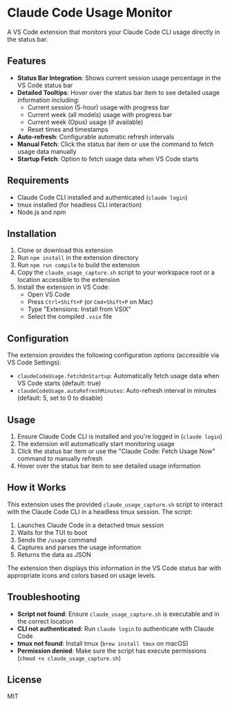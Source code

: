 # Claude Code Usage Monitor

A VS Code extension that monitors your Claude Code CLI usage directly in the status bar.

## Features

- **Status Bar Integration**: Shows current session usage percentage in the VS Code status bar
- **Detailed Tooltips**: Hover over the status bar item to see detailed usage information including:
  - Current session (5-hour) usage with progress bar
  - Current week (all models) usage with progress bar
  - Current week (Opus) usage (if available)
  - Reset times and timestamps
- **Auto-refresh**: Configurable automatic refresh intervals
- **Manual Fetch**: Click the status bar item or use the command to fetch usage data manually
- **Startup Fetch**: Option to fetch usage data when VS Code starts

## Requirements

- Claude Code CLI installed and authenticated (`claude login`)
- tmux installed (for headless CLI interaction)
- Node.js and npm

## Installation

1. Clone or download this extension
2. Run `npm install` in the extension directory
3. Run `npm run compile` to build the extension
4. Copy the `claude_usage_capture.sh` script to your workspace root or a location accessible to the extension
5. Install the extension in VS Code:
   - Open VS Code
   - Press `Ctrl+Shift+P` (or `Cmd+Shift+P` on Mac)
   - Type "Extensions: Install from VSIX"
   - Select the compiled `.vsix` file

## Configuration

The extension provides the following configuration options (accessible via VS Code Settings):

- `claudeCodeUsage.fetchOnStartup`: Automatically fetch usage data when VS Code starts (default: true)
- `claudeCodeUsage.autoRefreshMinutes`: Auto-refresh interval in minutes (default: 5, set to 0 to disable)

## Usage

1. Ensure Claude Code CLI is installed and you're logged in (`claude login`)
2. The extension will automatically start monitoring usage
3. Click the status bar item or use the "Claude Code: Fetch Usage Now" command to manually refresh
4. Hover over the status bar item to see detailed usage information

## How it Works

This extension uses the provided `claude_usage_capture.sh` script to interact with the Claude Code CLI in a headless tmux session. The script:

1. Launches Claude Code in a detached tmux session
2. Waits for the TUI to boot
3. Sends the `/usage` command
4. Captures and parses the usage information
5. Returns the data as JSON

The extension then displays this information in the VS Code status bar with appropriate icons and colors based on usage levels.

## Troubleshooting

- **Script not found**: Ensure `claude_usage_capture.sh` is executable and in the correct location
- **CLI not authenticated**: Run `claude login` to authenticate with Claude Code
- **tmux not found**: Install tmux (`brew install tmux` on macOS)
- **Permission denied**: Make sure the script has execute permissions (`chmod +x claude_usage_capture.sh`)

## License

MIT